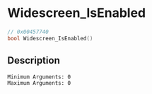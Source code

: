 # Widescreen_IsEnabled
```c
// 0x00457740
bool Widescreen_IsEnabled()
```
## Description
```
Minimum Arguments: 0
Maximum Arguments: 0
```
